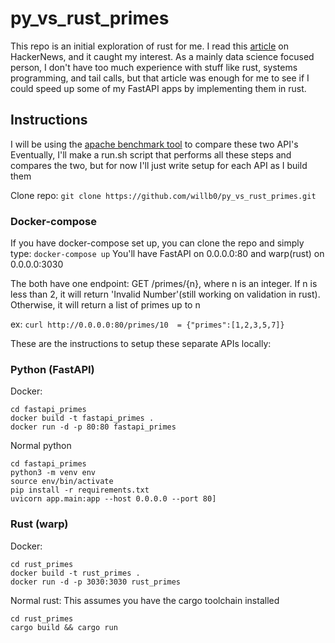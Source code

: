 # py_vs_rust_primes
This repo is an initial exploration of rust for me. I read this [article](https://cantortrading.fi/rust_decimal_str/) on HackerNews, and it caught my interest. As a mainly data science focused person, I don't have too much experience with stuff like rust, systems programming, and tail calls, but that article was enough for me to see if I could speed up some of my FastAPI apps by implementing them in rust.

## Instructions
I will be using the [apache benchmark tool](https://httpd.apache.org/docs/2.4/programs/ab.html) to compare these two API's
Eventually, I'll make a run.sh script that performs all these steps and compares the two, but for now I'll just write setup for each API as I build them

Clone repo: `git clone https://github.com/willb0/py_vs_rust_primes.git`

### Docker-compose
If you have docker-compose set up, you can clone the repo and simply type: 
`docker-compose up`
You'll have FastAPI on 0.0.0.0:80 and warp(rust) on 0.0.0.0:3030

The both have one endpoint: GET /primes/{n}, where n is an integer.
If n is less than 2, it will return 'Invalid Number'(still working on validation in rust). Otherwise, it will return a list of primes up to n
 
ex: `curl http://0.0.0.0:80/primes/10  = {"primes":[1,2,3,5,7]}`

These are the instructions to setup these separate APIs locally:

### Python (FastAPI) 
Docker: 
```
cd fastapi_primes
docker build -t fastapi_primes .
docker run -d -p 80:80 fastapi_primes
```

Normal python 
```
cd fastapi_primes
python3 -m venv env
source env/bin/activate
pip install -r requirements.txt
uvicorn app.main:app --host 0.0.0.0 --port 80]
```

### Rust (warp)
Docker: 
```
cd rust_primes
docker build -t rust_primes .
docker run -d -p 3030:3030 rust_primes
```

Normal rust: 
This assumes you have the cargo toolchain installed

```
cd rust_primes
cargo build && cargo run
```



